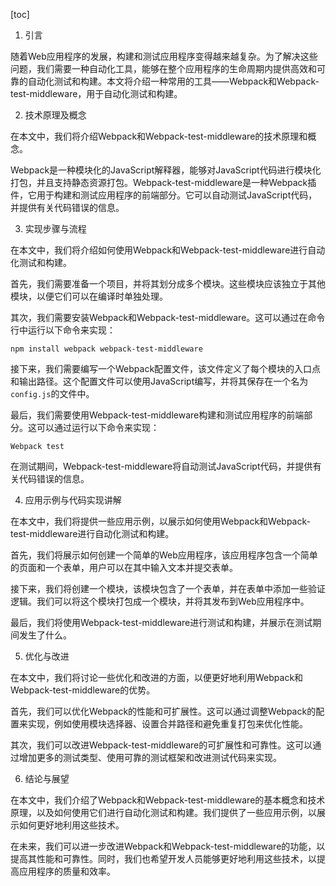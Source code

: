 
[toc]                    
                
                
1. 引言

随着Web应用程序的发展，构建和测试应用程序变得越来越复杂。为了解决这些问题，我们需要一种自动化工具，能够在整个应用程序的生命周期内提供高效和可靠的自动化测试和构建。本文将介绍一种常用的工具——Webpack和Webpack-test-middleware，用于自动化测试和构建。

2. 技术原理及概念

在本文中，我们将介绍Webpack和Webpack-test-middleware的技术原理和概念。

Webpack是一种模块化的JavaScript解释器，能够对JavaScript代码进行模块化打包，并且支持静态资源打包。Webpack-test-middleware是一种Webpack插件，它用于构建和测试应用程序的前端部分。它可以自动测试JavaScript代码，并提供有关代码错误的信息。

3. 实现步骤与流程

在本文中，我们将介绍如何使用Webpack和Webpack-test-middleware进行自动化测试和构建。

首先，我们需要准备一个项目，并将其划分成多个模块。这些模块应该独立于其他模块，以便它们可以在编译时单独处理。

其次，我们需要安装Webpack和Webpack-test-middleware。这可以通过在命令行中运行以下命令来实现：
```
npm install webpack webpack-test-middleware
```
接下来，我们需要编写一个Webpack配置文件，该文件定义了每个模块的入口点和输出路径。这个配置文件可以使用JavaScript编写，并将其保存在一个名为`config.js`的文件中。

最后，我们需要使用Webpack-test-middleware构建和测试应用程序的前端部分。这可以通过运行以下命令来实现：
```
Webpack test
```
在测试期间，Webpack-test-middleware将自动测试JavaScript代码，并提供有关代码错误的信息。

4. 应用示例与代码实现讲解

在本文中，我们将提供一些应用示例，以展示如何使用Webpack和Webpack-test-middleware进行自动化测试和构建。

首先，我们将展示如何创建一个简单的Web应用程序，该应用程序包含一个简单的页面和一个表单，用户可以在其中输入文本并提交表单。

接下来，我们将创建一个模块，该模块包含了一个表单，并在表单中添加一些验证逻辑。我们可以将这个模块打包成一个模块，并将其发布到Web应用程序中。

最后，我们将使用Webpack-test-middleware进行测试和构建，并展示在测试期间发生了什么。

5. 优化与改进

在本文中，我们将讨论一些优化和改进的方面，以便更好地利用Webpack和Webpack-test-middleware的优势。

首先，我们可以优化Webpack的性能和可扩展性。这可以通过调整Webpack的配置来实现，例如使用模块选择器、设置合并路径和避免重复打包来优化性能。

其次，我们可以改进Webpack-test-middleware的可扩展性和可靠性。这可以通过增加更多的测试类型、使用可靠的测试框架和改进测试代码来实现。

6. 结论与展望

在本文中，我们介绍了Webpack和Webpack-test-middleware的基本概念和技术原理，以及如何使用它们进行自动化测试和构建。我们提供了一些应用示例，以展示如何更好地利用这些技术。

在未来，我们可以进一步改进Webpack和Webpack-test-middleware的功能，以提高其性能和可靠性。同时，我们也希望开发人员能够更好地利用这些技术，以提高应用程序的质量和效率。

